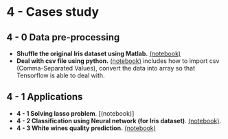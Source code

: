 # 4 - Cases study
## 4 - 0 Data pre-processing
+ **Shuffle the original Iris dataset using Matlab.** [(notebook)](https://github.com/suzyi/tensorflow/blob/master/Cases/Iris%20classification/ShuffleTheData.ipynb)
+ **Deal with csv file using python.** [(notebook)](https://github.com/suzyi/tensorflow/blob/master/Cases/csvfile/csvfile.ipynb) includes how to import csv (Comma-Separated Values), convert the data into array so that Tensorflow is able to deal with.
## 4 - 1 Applications
+ **4 - 1 Solving lasso problem**. [(notebook)]
+ **4 - 2 Classification using Neural network (for Iris dataset)**. [(notebook)](https://github.com/suzyi/tensorflow/blob/master/Cases/Iris%20classification/IrisClassification.ipynb).
+ **4 - 3 White wines quality prediction.** [(notebook)](https://github.com/suzyi/tensorflow/blob/master/Cases/whiteWineQualityPrediction/whiteWineQualityprediction.ipynb)
